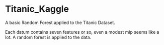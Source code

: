 # Titanic_Kaggle
A basic Random Forest applied to the Titanic Dataset.

Each datum contains seven features or so,
even a modest mlp seems like a lot. 
A random forest is applied to the data.
